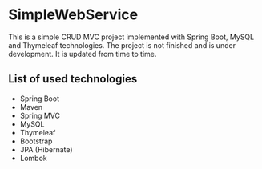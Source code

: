# SimpleWebService

This is a simple CRUD MVC project implemented with Spring Boot, MySQL and Thymeleaf technologies. 
The project is not finished and is under development. It is updated from time to time.

## List of used technologies

* Spring Boot
* Maven
* Spring MVC
* MySQL
* Thymeleaf
* Bootstrap
* JPA (Hibernate)
* Lombok
